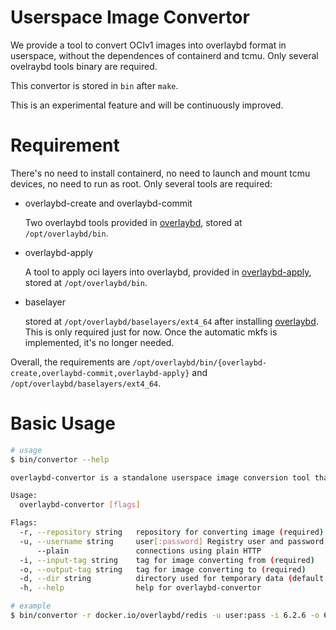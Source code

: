 # Userspace Image Convertor

We provide a tool to convert OCIv1 images into overlaybd format in userspace, without the dependences of containerd and tcmu. Only several ovelraybd tools binary are required.

This convertor is stored in `bin` after `make`.

This is an experimental feature and will be continuously improved.


# Requirement

There's no need to install containerd, no need to launch and mount tcmu devices, no need to run as root.
Only several tools are required:

- overlaybd-create and overlaybd-commit

  Two overlaybd tools provided in [overlaybd](https://github.com/containerd/overlaybd), stored at `/opt/overlaybd/bin`.

- overlaybd-apply

  A tool to apply oci layers into overlaybd, provided in [overlaybd-apply](https://github.com/data-accelerator/overlaybd-apply), stored at `/opt/overlaybd/bin`.

- baselayer

  stored at `/opt/overlaybd/baselayers/ext4_64` after installing [overlaybd](https://github.com/containerd/overlaybd). This is only required just for now. Once the automatic mkfs is implemented, it's no longer needed.

Overall, the requirements are `/opt/overlaybd/bin/{overlaybd-create,overlaybd-commit,overlaybd-apply}` and `/opt/overlaybd/baselayers/ext4_64`.

# Basic Usage

```bash
# usage
$ bin/convertor --help

overlaybd-convertor is a standalone userspace image conversion tool that helps converting oci images to overlaybd images

Usage:
  overlaybd-convertor [flags]

Flags:
  -r, --repository string   repository for converting image (required)
  -u, --username string     user[:password] Registry user and password
      --plain               connections using plain HTTP
  -i, --input-tag string    tag for image converting from (required)
  -o, --output-tag string   tag for image converting to (required)
  -d, --dir string          directory used for temporary data (default "tmp_conv")
  -h, --help                help for overlaybd-convertor

# example
$ bin/convertor -r docker.io/overlaybd/redis -u user:pass -i 6.2.6 -o 6.2.6_obd

```
